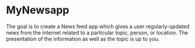 # MyNewsapp
The goal is to create a News feed app which gives a user regularly-updated news from the internet related to a particular topic, person, or location. The presentation of the information as well as the topic is up to you.
